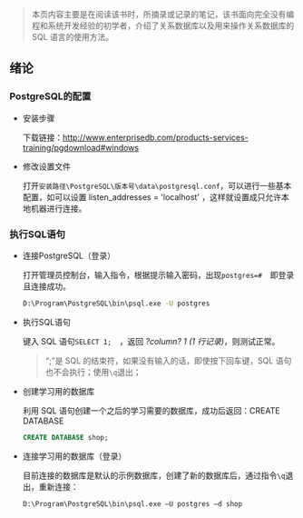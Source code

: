 > 本页内容主要是在阅读该书时，所摘录或记录的笔记，该书面向完全没有编程和系统开发经验的初学者，介绍了关系数据库以及用来操作关系数据库的 SQL 语言的使用方法。 


## 绪论

### PostgreSQL的配置

+ 安装步骤

  下载链接：http://www.enterprisedb.com/products-services-training/pgdownload#windows  

+ 修改设置文件

  打开`安装路径\PostgreSQL\版本号\data\postgresql.conf`，可以进行一些基本配置，如可以设置 listen_addresses = 'localhost' ，这样就设置成只允许本地机器进行连接。

### 执行SQL语句

+ 连接PostgreSQL（登录）

  打开管理员控制台，输入指令，根据提示输入密码，出现`postgres=#  `即登录且连接成功。

  ```bash
  D:\Program\PostgreSQL\bin\psql.exe -U postgres
  ```

+ 执行SQL语句

  键入 SQL 语句`SELECT 1;  `，返回 *?column? 1 (1 行记录)*，则测试正常。

  > “;”是 SQL 的结束符，如果没有输入的话，即使按下回车键，SQL 语句也不会执行；使用`\q`退出；

+ 创建学习用的数据库

  利用 SQL 语句创建一个之后的学习需要的数据库，成功后返回：CREATE DATABASE

  ```sql
  CREATE DATABASE shop;
  ```

+ 连接学习用的数据库（登录）  

  目前连接的数据库是默认的示例数据库，创建了新的数据库后，通过指令`\q`退出，重新连接：

  ```bash
  D:\Program\PostgreSQL\bin\psql.exe –U postgres –d shop
  ```

  